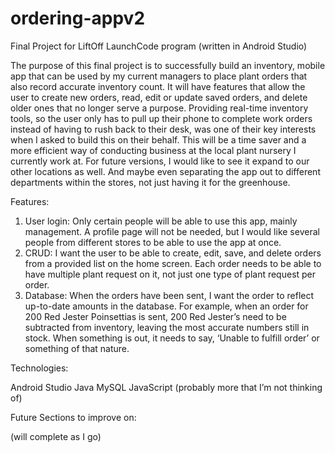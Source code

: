 # ordering-appv2
Final Project for LiftOff LaunchCode program (written in Android Studio)

The purpose of this final project is to successfully build an inventory, mobile app that can be used by my current managers to place plant orders that also record accurate inventory count. It will have features that allow the user to create new orders, read, edit or update saved orders, and delete older ones that no longer serve a purpose. 
Providing real-time inventory tools, so the user only has to pull up their phone to complete work orders instead of having to rush back to their desk, was one of their key interests when I asked to build this on their behalf. This will be a time saver and a more efficient way of conducting business at the local plant nursery I currently work at.
For future versions, I would like to see it expand to our other locations as well. And maybe even separating the app out to different departments within the stores, not just having it for the greenhouse. 

Features:
1. User login: Only certain people will be able to use this app, mainly management. A profile page will not be needed, but I would like several people from different stores to be able to use the app at once.
2. CRUD: I want the user to be able to create, edit, save, and delete orders from a provided list on the home screen.  Each order needs to be able to have multiple plant request on it, not just one type of plant request per order.
3. Database: When the orders have been sent, I want the order to reflect up-to-date amounts in the database. For example, when an order for 200 Red Jester Poinsettias is sent, 200 Red Jester’s need to be subtracted from inventory, leaving the most accurate numbers still in stock. When something is out, it needs to say, ‘Unable to fulfill order’ or something of that nature.

Technologies: 

Android Studio
Java
MySQL
JavaScript
(probably more that I’m not thinking of)

Future Sections to improve on:

(will complete as I go)
